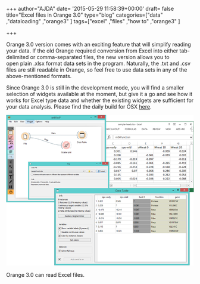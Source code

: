 +++
author="AJDA"
date= '2015-05-29 11:58:39+00:00'
draft= false
title="Excel files in Orange 3.0"
type="blog"
categories=["data" ,"dataloading" ,"orange3" ]
tags=["excel" ,"files" ,"how to" ,"orange3" ]

+++

Orange 3.0 version comes with an exciting feature that will simplify reading your data. If the old Orange required conversion from Excel into either tab-delimited or comma-separated files, the new version allows you to open plain .xlsx format data sets in the program. Naturally, the .txt and .csv files are still readable in Orange, so feel free to use data sets in any of the above-mentioned formats.

Since Orange 3.0 is still in the development mode, you will find a smaller selection of widgets available at the moment, but give it a go and see how it works for Excel type data and whether the existing widgets are sufficient for your data analysis. Please find the daily build for OSX [here](http://orange.biolab.si/orange3/).



![](/images/2015/05/blog2-compile.png)

Orange 3.0 can read Excel files.
